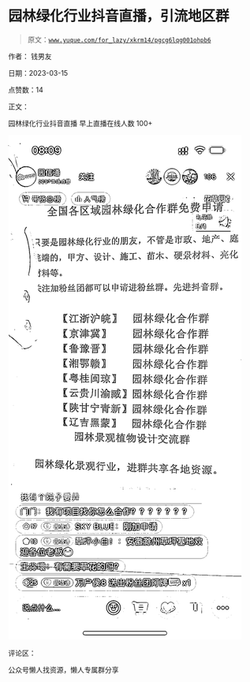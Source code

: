 # 园林绿化行业抖音直播，引流地区群

> 原文：[`www.yuque.com/for_lazy/xkrm14/pgcg6lqg001ohpb6`](https://www.yuque.com/for_lazy/xkrm14/pgcg6lqg001ohpb6)



作者： 钱男友



日期：2023-03-15



点赞数：14



正文：



园林绿化行业抖音直播 早上直播在线人数 100+



![](img/3a37b354568d20448aa284ff9524993f.png)  

评论区：



公众号懒人找资源，懒人专属群分享

</ne-p>
